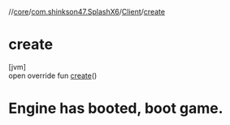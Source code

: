 //[core](../../../index.md)/[com.shinkson47.SplashX6](../index.md)/[Client](index.md)/[create](create.md)

# create

[jvm]\
open override fun [create](create.md)()

# Engine has booted, boot game.
